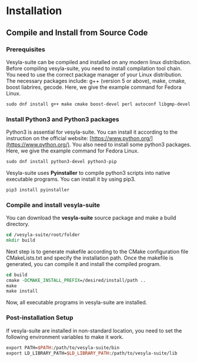 # Installation

## Compile and Install from Source Code

### Prerequisites

Vesyla-suite can be compiled and installed on any modern linux distribution. Before compiling vesyla-suite, you need to install compilation tool chain. You need to use the correct package manager of your Linux distribution. The necessary packages include: g++ (version 5 or above), make, cmake, boost liabrires, gecode. Here, we give the example command for Fedora Linux.

```tcl
sudo dnf install g++ make cmake boost-devel perl autoconf libgmp-devel  
```

### Install Python3 and Python3 packages

Python3 is assential for vesyla-suite. You can install it according to the instruction on the official website: [https://www.python.org/](https://www.python.org/). You also need to install some python3 packages. Here, we give the example command for Fedora Linux.

```tcl
sudo dnf install python3-devel python3-pip
```

Vesyla-suite uses **Pyinstaller** to compile python3 scripts into native executable programs. You can install it by using pip3.

```tcl
pip3 install pyinstaller
```

### Compile and install vesyla-suite

You can download the **vesyla-suite** source package and make a build directory.

```tcl
cd /vesyla-suite/root/folder
mkdir build
```

Next step is to generate makefile according to the CMake configuration file CMakeLists.txt and specify the installation path. Once the makefile is generated, you can compile it and install the compiled program.

```tcl
cd build
cmake -DCMAKE_INSTALL_PREFIX=/desired/install/path ..
make
make install
```

Now, all executable programs in vesyla-suite are installed.

### Post-installation Setup

If vesyla-suite are installed in non-standard location, you need to set the following environment variables to make it work.

```tcl
export PATH=$PATH:/path/to/vesyla-suite/bin
export LD_LIBRARY_PATH=$LD_LIBRARY_PATH:/path/to/vesyla-suite/lib
```
